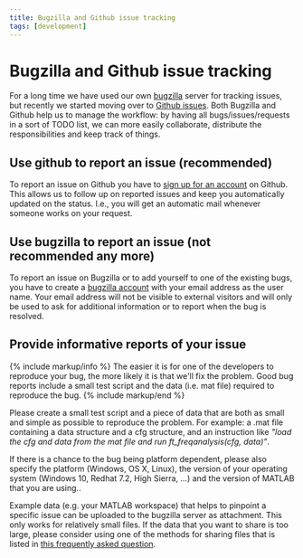 ```yaml
---
title: Bugzilla and Github issue tracking
tags: [development]
---
```


# Bugzilla and Github issue tracking

For a long time we have used our own [bugzilla](http://bugzilla.fieldtriptoolbox.org) server for tracking issues, but recently we started moving over to [Github issues](http://github.com/fieldtrip/fieldtrip/issues). Both Bugzilla and Github help us to manage the workflow: by having all bugs/issues/requests in a sort of TODO list, we can more easily collaborate, distribute the responsibilities and keep track of things.

## Use github to report an issue (recommended)

To report an issue on Github you have to [sign up for an account](https://github.com/join) on Github. This allows us to follow up on reported issues and keep you automatically updated on the status. I.e., you will get an automatic mail whenever someone works on your request.

## Use bugzilla to report an issue (not recommended any more)

To report an issue on Bugzilla or to add yourself to one of the existing bugs, you have to create a [bugzilla account](http://bugzilla.fieldtriptoolbox.org/createaccount.cgi) with your email address as the user name. Your email address will not be visible to external visitors and will only be used to ask for additional information or to report when the bug is resolved.

## Provide informative reports of your issue

{% include markup/info %}
The easier it is for one of the developers to reproduce your bug, the more likely it is that we'll fix the problem. Good bug reports include a small test script and the data (i.e. mat file) required to reproduce the bug.
{% include markup/end %}

Please create a small test script and a piece of data that are both as small and simple as possible to reproduce the problem. For example: a .mat file containing a data structure and a cfg structure, and an instruction like _"load the cfg and data from the mat file and run ft_freqanalysis(cfg, data)"_.

If there is a chance to the bug being platform dependent, please also specify the platform (Windows, OS X, Linux), the version of your operating system (Windows 10, Redhat 7.2, High Sierra, ...) and the version of MATLAB that you are using..

Example data (e.g. your MATLAB workspace) that helps to pinpoint a specific issue can be uploaded to the bugzilla server as attachment. This only works for relatively small files. If the data that you want to share is too large, please consider using one of the methods for sharing files that is listed in [this frequently asked question](/faq/how_should_i_send_example_data_to_the_developers).
